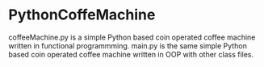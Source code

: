 # PythonCoffeMachine
coffeeMachine.py is a simple Python based coin operated coffee machine written in functional programmming.
main.py is the same simple Python based coin operated coffee machine written in OOP with other class files.
